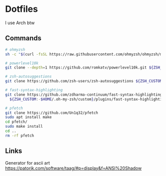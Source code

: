 # Dotfiles
I use Arch btw

## Commands
```zsh
# ohmyzsh
sh -c "$(curl -fsSL https://raw.githubusercontent.com/ohmyzsh/ohmyzsh/master/tools/install.sh)"
```
```zsh
# powerlevel10k
git clone --depth=1 https://github.com/romkatv/powerlevel10k.git ${ZSH_CUSTOM:-$HOME/.oh-my-zsh/custom}/themes/powerlevel10k
```
```zsh
# zsh-autosuggestions
git clone https://github.com/zsh-users/zsh-autosuggestions ${ZSH_CUSTOM:-~/.oh-my-zsh/custom}/plugins/zsh-autosuggestions
```
```zsh
# fast-syntax-highlighting
git clone https://github.com/zdharma-continuum/fast-syntax-highlighting.git \
  ${ZSH_CUSTOM:-$HOME/.oh-my-zsh/custom}/plugins/fast-syntax-highlighting
```
```zsh
# pfetch
git clone https://github.com/Un1q32/pfetch
sudo apt install make
cd pfetch/
sudo make install
cd ..
rm -rf pfetch
```

## Links
Generator for ascii art
https://patorjk.com/software/taag/#p=display&f=ANSI%20Shadow
